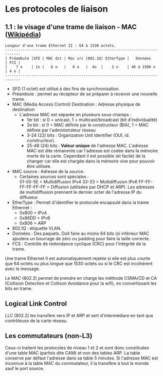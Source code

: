 # Les protocoles de liaison

## 1.1 : le visage d'une trame de liaison - MAC ([Wikipédia](https://en.wikipedia.org/wiki/Ethernet_frame))
    
    Longeur d'une trame Ethernet II : 64 à 1530 octets.
    -----------------------------------------------------------------------------
    | Préambule |SFD | MAC dst | Mac src |802.1Q| EtherType |   Données   | FCS |
    |    7 o    | 1o |   6 o   |   6 o   |  4o  |    2 o    | 46 à 1500 o | 4 o |
    -----------------------------------------------------------------------------
    
* SFD (1 octet) est utilisé à des fins de synchronisation.
* Préambule : permet au récepteur de se préparer à recevoir une nouvelle trame.
* MAC (Media Access Control) Destination : Adresse physique de destination
  * L'adresse MAC est séparée en plusieurs sous-champs : 
    * 1er bit : si 0 = unicast, 1 = multicast/broadcast (bit d'individualité)
    * 2e bit : si 0 = MAC définie par le constructeur (BIA), 1 = MAC définie par l'administrateur réseau
    * 3-24 (22) bits : Organization Unit Identifier (OUI, id. constructeur).
    * 25-48 (24) bits : **Valeur unique** de l'adresse MAC.
    L'adresse MAC est dite rémanente car l'adresse est codée dans la mémoire morte de la carte. Cependant il est possible (et facile) de la changer car elle est chargée dans la mémoire vive pour pouvoir être utilisée.
* MAC source : Adresse de la source. 
    * Certaines sources sont spéciales :   
    01-00-5E = Multidiffusion IPv4
    33-33 = Multidiffusion IPv6
    FF-FF-FF-FF-FF-FF = Diffusion (utilisées par DHCP et ARP).
    Les adresses de multidiffusion prennent le dernier octer de l'adresse IP du diffuseur.
* EtherType : Permet d'identifier le protocole encapsulé dans la trame Ethernet :   
  * 0x800  = IPv4
  * 0x86DD = IPv6
  * 0x806  = ARP
* 802.1Q : étiquette VLAN.
* Données : Des paquets. Doit faire au moins 64 bits (si inférieur MAC ajoutera un bourrage de zéro ou padding pour faire la taille correcte.
* FCS : Contrôle de redondance cyclique (CRC) pour l'intégrité de la trame.

Une trame Ethernet II est automatiquement rejetée si elle est plus courte que 64 octets ou plus longue que 1530 octets ou si le CRC est incohérent avec le message.

Le MAC (802.3) permet de prendre en charge les méthode CSMA/CD et CA (Collision Detection et Collison Avoidance pour la wifi), en convertissant les bits en trame.

## Logical Link Control

LLC (802.2) les transfère vers IP et ARP et sert d'intermédiare en tant que contrôleuse de la carte réseau.

## Les commutateurs (non-L3)
Ceux-ci traitent les protocoles de niveau 1 et 2 et sont donc constituées d'une table MAC (parfois dite CAM) et non des tables ARP. La table conserve par défaut l'adresse dans sa table 5 minutes.
Si l'adresse MAC est inconnue à la table MAC du commutateur, il la transfère à tout le monde sauf le port source.
